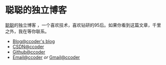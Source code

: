 # 聪聪的独立博客

[聪聪](https://ccoder.cc/)的独立博客 ，一个喜欢技术，喜欢钻研的95后。如果你看到这篇文章，千里之外，我在等你联系。

- [Blog@ccoder's blog](https://ccoder.cc/)
- [CSDN@ccoder](http://blog.csdn.net/chencong3139)
- [Github@ccoder](https://github.com/chencong-plan)
- [Email@ccoder](mailto:admin@ccoder.top) *or* [Gmail@ccoder](mailto:chencong3139@gmail.com)
